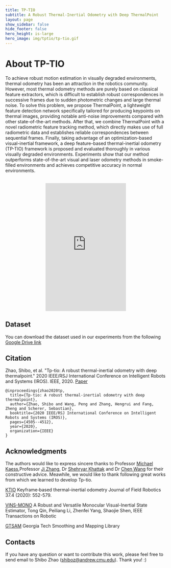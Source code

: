 ```yaml
---
title: TP-TIO
subtitle: A Robust Thermal-Inertial Odometry with Deep ThermalPoint
layout: page
show_sidebar: false
hide_footer: false
hero_height: is-large
hero_image: img/tptio/tp-tio.gif
---
```


# About TP-TIO

To achieve robust motion estimation in visually degraded environments, thermal odometry has been an attraction in the robotics community. However, most thermal odometry methods are purely based on classical feature extractors, which is difficult to establish robust correspondences in successive frames due to sudden photometric changes and large thermal noise. To solve this problem, we propose ThermalPoint, a lightweight feature detection network specifically tailored for producing keypoints on thermal images, providing notable anti-noise improvements compared with other state-of-the-art methods. After that, we combine ThermalPoint with a novel radiometric feature tracking method, which directly makes use of full radiometric data and establishes reliable correspondences between sequential frames. Finally, taking advantage of an optimization-based visual-inertial framework, a deep feature-based thermal-inertial odometry (TP-TIO) framework is proposed and evaluated thoroughly in various visually degraded environments. Experiments show that our method outperforms state-of-the-art visual and laser odometry methods in smoke-filled environments and achieves competitive accuracy in normal environments.

<div>
<br>
    <iframe width="100%" height="400" style="display: block; margin-left: auto; margin-right: auto; width: 50%;"  src="https://www.youtube.com/embed/aa4whgmYTqY" title="Website - Sensor Video" frameborder="0" allow="accelerometer; autoplay; clipboard-write; encrypted-media; gyroscope; picture-in-picture" allowfullscreen></iframe>
</div>

<script>

    window.onload = function () {
        let p = document.getElementsByClassName("title is-2")[0].parentElement;
        p.style.background = "rgba(10, 10, 10, 0.5)";
        p.style.borderRadius = "20px";
        p.style.padding = "20px";
        p.style.width = "fit-content";
        p.style.margin = "0px";
    }

    let p = document.getElementsByClassName("title is-2")[0].parentElement;
    p.style.background = "rgba(10, 10, 10, 0.5)";
    p.style.borderRadius = "20px";
    p.style.padding = "20px";
    p.style.width = "fit-content";
    p.style.margin = "0px";
</script>

## Dataset

You can download the dataset used in our experiments from the following [Google Drive link](https://drive.google.com/drive/folders/1xVYvYOhggDzeycH0feBkAnkhfMxuhgAX?usp=sharing)


## Citation

Zhao, Shibo, et al. "Tp-tio: A robust thermal-inertial odometry with deep thermalpoint." 2020 IEEE/RSJ International Conference on Intelligent Robots and Systems (IROS). IEEE, 2020. [Paper](https://arxiv.org/abs/2012.03455)

```
@inproceedings{zhao2020tp,
  title={Tp-tio: A robust thermal-inertial odometry with deep thermalpoint},
  author={Zhao, Shibo and Wang, Peng and Zhang, Hengrui and Fang, Zheng and Scherer, Sebastian},
  booktitle={2020 IEEE/RSJ International Conference on Intelligent Robots and Systems (IROS)},
  pages={4505--4512},
  year={2020},
  organization={IEEE}
}
```

## Acknowledgments

The authors would like to express sincere thanks to Professor [Michael Kaess](https://www.cs.cmu.edu/~kaess/),Professor [Ji Zhang](https://frc.ri.cmu.edu/~zhangji/), Dr [Shehryar Khattak](https://scholar.google.com/citations?user=CZ1hgVoAAAAJ&hl=en) and Dr [Chen Wang](https://scholar.google.com/citations?user=vZfmKl4AAAAJ&hl=en) for their constructive advice. Meawhile, we would like to thank following great works from which we learned to develop Tp-tio. 

[KTIO](https://onlinelibrary.wiley.com/doi/abs/10.1002/rob.21932) Keyframe‐based thermal–inertial odometry Journal of Field Robotics 37.4 (2020): 552-579.

[VINS-MONO](https://ieeexplore.ieee.org/document/8421746?arnumber=8421746&source=authoralert) A Robust and Versatile Monocular Visual-Inertial State Estimator, Tong Qin, Peiliang Li, Zhenfei Yang, Shaojie Shen, IEEE Transactions on Robotic 

[GTSAM](https://github.com/borglab/gtsam) Georgia Tech Smoothing and Mapping Library

## Contacts

If you have any question or want to contribute this work, please feel free to send email to Shibo Zhao (shiboz@andrew.cmu.edu).  Thank you! :)
